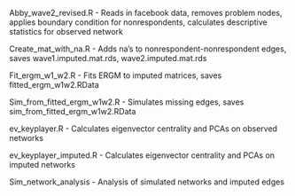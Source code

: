 Abby_wave2_revised.R - Reads in facebook data, removes problem nodes, applies boundary condition for nonrespondents, calculates descriptive statistics for observed network
  
Create_mat_with_na.R - Adds na’s to nonrespondent-nonrespondent edges, saves wave1.imputed.mat.rds, wave2.imputed.mat.rds

Fit_ergm_w1_w2.R - Fits ERGM to imputed matrices, saves fitted_ergm_w1w2.RData

Sim_from_fitted_ergm_w1w2.R - Simulates missing edges, saves sim_from_fitted_ergm_w1w2.RData

ev_keyplayer.R - Calculates eigenvector centrality and PCAs on observed networks

ev_keyplayer_imputed.R - Calculates eigenvector centrality and PCAs on imputed networks

Sim_network_analysis - Analysis of simulated networks and imputed edges
